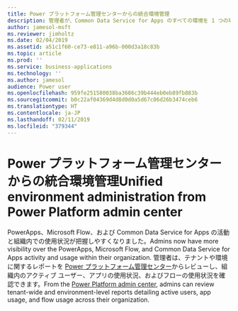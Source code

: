 ```yaml
---
title: Power プラットフォーム管理センターからの統合環境管理
description: 管理者が、Common Data Service for Apps のすべての環境を 1 つの場所からプロビジョニングし、監視し、管理できるようになります
author: jamesol-msft
ms.reviewer: jimholtz
ms.date: 02/04/2019
ms.assetid: a51c1f60-ce73-e811-a96b-000d3a18c83b
ms.topic: article
ms.prod: ''
ms.service: business-applications
ms.technology: ''
ms.author: jamesol
audience: Power user
ms.openlocfilehash: 959fe251580038ba3686c39b444eb0eb89fb883b
ms.sourcegitcommit: b0c22af04369d4d8d0d0a5d67c06d26b3474ceb6
ms.translationtype: HT
ms.contentlocale: ja-JP
ms.lasthandoff: 02/11/2019
ms.locfileid: "379344"
---
```

# <a name="unified-environment-administration-from-power-platform-admin-center"></a><span data-ttu-id="fcf58-103">Power プラットフォーム管理センターからの統合環境管理</span><span class="sxs-lookup"><span data-stu-id="fcf58-103">Unified environment administration from Power Platform admin center</span></span>




<span data-ttu-id="fcf58-104">PowerApps、Microsoft Flow、および Common Data Service for Apps の活動と組織内での使用状況が把握しやすくなりました。</span><span class="sxs-lookup"><span data-stu-id="fcf58-104">Admins now have more visibility over the PowerApps, Microsoft Flow, and Common Data Service for Apps activity and usage within their organization.</span></span> <span data-ttu-id="fcf58-105">管理者は、テナントや環境に関するレポートを [Power プラットフォーム管理センター](https://go.microsoft.com/fwlink/?linkid=875536)からレビューし、組織内のアクティブ ユーザー、アプリの使用状況、およびフローの使用状況を確認できます。</span><span class="sxs-lookup"><span data-stu-id="fcf58-105">From the [Power Platform admin center](https://go.microsoft.com/fwlink/?linkid=875536), admins can review tenant-wide and environment-level reports detailing active users, app usage, and flow usage across their organization.</span></span>